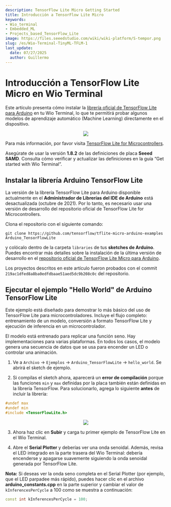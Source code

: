 ```yaml
---
description: TensorFlow Lite Micro Getting Started
title: Introducción a TensorFlow Lite Micro
keywords:
- Wio_terminal 
- Embedded_ML 
- Projects_based_TensorFlow_Lite
image: https://files.seeedstudio.com/wiki/wiki-platform/S-tempor.png
slug: /es/Wio-Terminal-TinyML-TFLM-1
last_update:
  date: 07/27/2025
  author: Guillermo
---
```


# Introducción a TensorFlow Lite Micro en Wio Terminal

Este artículo presenta cómo instalar la [librería oficial de TensorFlow Lite para Arduino](https://github.com/tensorflow/tensorflow/tree/master/tensorflow/lite/micro/examples/hello_world) en tu Wio Terminal, lo que te permitirá probar algunos modelos de aprendizaje automático (Machine Learning) directamente en el dispositivo.

<div align="center"><img src="https://files.seeedstudio.com/wiki/Wio-Terminal/img/20200221174623.jpg" /></div>

Para más información, por favor visita [TensorFlow Lite for Microcontrollers](https://www.tensorflow.org/lite/microcontrollers).

Asegúrate de usar la versión **1.8.2** de las definiciones de placa **Seeed SAMD**. Consulta cómo verificar y actualizar las definiciones en la guía “Get started with Wio Terminal”.

## Instalar la librería Arduino TensorFlow Lite

La versión de la librería TensorFlow Lite para Arduino disponible actualmente en el **Administrador de Librerías del IDE de Arduino** está desactualizada (octubre de 2021). Por lo tanto, es necesario usar una versión de desarrollo del repositorio oficial de TensorFlow Lite for Microcontrollers.

Clona el repositorio con el siguiente comando:

```
git clone https://github.com/tensorflow/tflite-micro-arduino-examples Arduino_TensorFlowLite
```

y colócalo dentro de la carpeta `libraries` de tus **sketches de Arduino**. Puedes encontrar más detalles sobre la instalación de la última versión de desarrollo en el [repositorio oficial de TensorFlow Lite Micro para Arduino](https://github.com/tensorflow/tflite-micro-arduino-examples).

Los proyectos descritos en este artículo fueron probados con el commit `219ac1dfed8a8ba0edfdbaae51aed5dc9b208c0c` del repositorio.

## Ejecutar el ejemplo "Hello World" de Arduino TensorFlow Lite

Este ejemplo está diseñado para demostrar lo más básico del uso de TensorFlow Lite para microcontroladores. Incluye el flujo completo: entrenamiento de un modelo, conversión a formato TensorFlow Lite y ejecución de inferencia en un microcontrolador.

El modelo está entrenado para replicar una función seno. Hay implementaciones para varias plataformas. En todos los casos, el modelo genera una secuencia de datos que se usa para encender un LED o controlar una animación.

1. Ve a `Archivo` -> `Ejemplos` -> `Arduino_TensorFlowLite` -> `hello_world`. Se abrirá el sketch de ejemplo.

2. Si compilas el sketch ahora, aparecerá un **error de compilación** porque las funciones `min` y `max` definidas por la placa también están definidas en la librería TensorFlow. Para solucionarlo, agrega lo siguiente **antes** de incluir la librería:

```cpp
#undef max
#undef min
#include <TensorFlowLite.h>
```

<div align="center"><img width={400} src="https://files.seeedstudio.com/wiki/Wio-Terminal/img/20200221173149.jpg" /></div>

3. Ahora haz clic en **Subir** y carga tu primer ejemplo de TensorFlow Lite en el Wio Terminal.

4. Abre el **Serial Plotter** y deberías ver una onda senoidal. Además, revisa el LED integrado en la parte trasera del Wio Terminal: debería encenderse y apagarse suavemente siguiendo la onda senoidal generada por TensorFlow Lite.

**Nota:** Si deseas ver la onda seno completa en el Serial Plotter (por ejemplo, que el LED parpadee más rápido), puedes hacer clic en el archivo **arduino\_constants.cpp** en la parte superior y cambiar el valor de `kInferencesPerCycle` a 100 como se muestra a continuación:

```cpp
const int kInferencesPerCycle = 100;
```